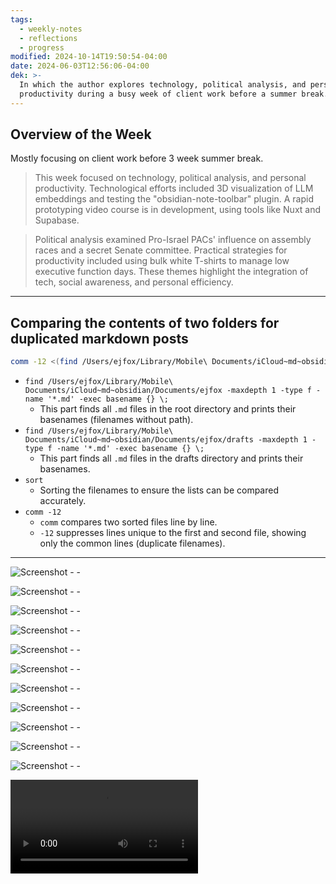 ```yaml
---
tags:
  - weekly-notes
  - reflections
  - progress
modified: 2024-10-14T19:50:54-04:00
date: 2024-06-03T12:56:06-04:00
dek: >-
  In which the author explores technology, political analysis, and personal
  productivity during a busy week of client work before a summer break.
---
```


##  Overview of the Week

Mostly focusing on client work before 3 week summer break.

>This week focused on technology, political analysis, and personal productivity. Technological efforts included 3D visualization of LLM embeddings and testing the "obsidian-note-toolbar" plugin. A rapid prototyping video course is in development, using tools like Nuxt and Supabase.

>Political analysis examined Pro-Israel PACs' influence on assembly races and a secret Senate committee. Practical strategies for productivity included using bulk white T-shirts to manage low executive function days. These themes highlight the integration of tech, social awareness, and personal efficiency.

---
## Comparing the contents of two folders for duplicated markdown posts
```sh
comm -12 <(find /Users/ejfox/Library/Mobile\ Documents/iCloud~md~obsidian/Documents/ejfox -maxdepth 1 -type f -name '*.md' -exec basename {} \; | sort) <(find /Users/ejfox/Library/Mobile\ Documents/iCloud~md~obsidian/Documents/ejfox/drafts -maxdepth 1 -type f -name '*.md' -exec basename {} \; | sort)
```

- `find /Users/ejfox/Library/Mobile\ Documents/iCloud~md~obsidian/Documents/ejfox -maxdepth 1 -type f -name '*.md' -exec basename {} \;`
  - This part finds all `.md` files in the root directory and prints their basenames (filenames without path).
- `find /Users/ejfox/Library/Mobile\ Documents/iCloud~md~obsidian/Documents/ejfox/drafts -maxdepth 1 -type f -name '*.md' -exec basename {} \;`
  - This part finds all `.md` files in the drafts directory and prints their basenames.
- `sort`
  - Sorting the filenames to ensure the lists can be compared accurately.
- `comm -12`
  - `comm` compares two sorted files line by line.
  - `-12` suppresses lines unique to the first and second file, showing only the common lines (duplicate filenames).

---

![Screenshot - - ](http://res.cloudinary.com/ejf/image/upload/v1717452530/Screenshot_2024-06-03_at_6.08.37_PM.png)

![Screenshot - - ](http://res.cloudinary.com/ejf/image/upload/v1717463243/Screenshot_2024-06-03_at_9.07.11_PM.png)

![Screenshot - - ](http://res.cloudinary.com/ejf/image/upload/v1717718095/Screenshot_2024-06-06_at_7.54.43_PM.png)

![Screenshot - - ](http://res.cloudinary.com/ejf/image/upload/v1717727463/Screenshot_2024-06-06_at_10.30.50_PM.png)

![Screenshot - - ](http://res.cloudinary.com/ejf/image/upload/v1717727545/Screenshot_2024-06-06_at_10.32.13_PM.png)

![Screenshot - - ](http://res.cloudinary.com/ejf/image/upload/v1717727590/Screenshot_2024-06-06_at_10.32.58_PM.png)

![Screenshot - - ](http://res.cloudinary.com/ejf/image/upload/v1717727707/Screenshot_2024-06-06_at_10.34.55_PM.png)

![Screenshot - - ](http://res.cloudinary.com/ejf/image/upload/v1717731154/Screenshot_2024-06-06_at_11.32.22_PM.png)

![Screenshot - - ](http://res.cloudinary.com/ejf/image/upload/v1717738192/Screenshot_2024-06-07_at_1.29.40_AM.png)

![Screenshot - - ](http://res.cloudinary.com/ejf/image/upload/v1717772574/Screenshot_2024-06-07_at_11.02.42_AM.png)

![Screenshot - - ](http://res.cloudinary.com/ejf/image/upload/v1717784053/Screenshot_2024-06-07_at_2.14.00_PM.png)

![Screenshot - - ](http://res.cloudinary.com/ejf/video/upload/v1717785700/Screen_Recording_2024-06-07_at_2.41.05_PM.mov)
